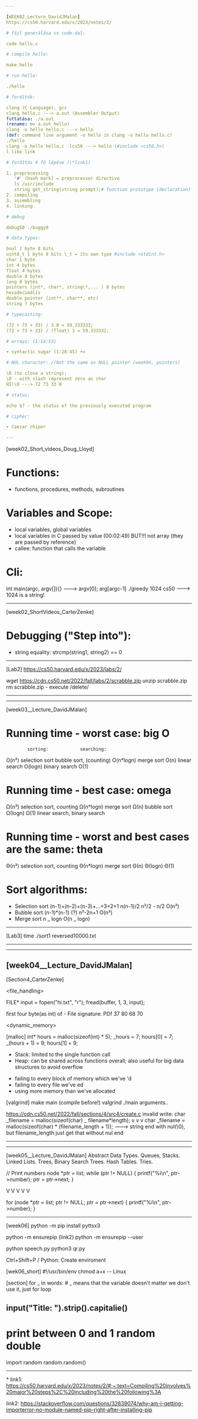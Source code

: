 ```yaml
---

[WEEK02_Lecture_DavidJMalan]
https://cs50.harvard.edu/x/2023/notes/2/

# fájl generálása vs code-dal:

code hello.c

# compile hello:

make hello

# run hello:

./hello

# fordítók:

clang (C Language), gcc
clang hello.c ---> a.out (Assembler Output)
futtatása: ./a.out
(rename: mv a.out hello)
clang -o hello hello.c ---> hello
(def: command line argument -o hello in clang -o hello hello.c)
./hello
clang -o hello hello.c -lcs50 ---> hello (#include <cs50.h>)
l like link

# fordítás 4 fő lépése (\*link1)

1. preprocessing
   '#' (hash mark) = preprocessor directive
   ls /usr/include
   string get_string(string prompt);# function prototype (declaration)
2. compiling
3. assembling
4. linking

# debug

debug50 ./buggy0

# data types:

bool 1 byte 8 bits
uint8_t 1 byte 8 bits \_t = its own type #include <stdint.h>
char 1 byte
int 4 bytes
float 4 bytes
double 8 bytes
long 8 bytes
pointers (int*, char*, string\*,... ) 8 bytes
hexadecimális
double pointer (int**, char**, etc)
string ? bytes

# typecasting:

(72 + 73 + 33) / 3.0 = 59.333333;
(72 + 73 + 33) / (float) 3 = 59.333332;

# arrays: (1:14:53)

- syntactic sugar (1:28:45) +=

# NUL character: //Not the same as NULL pointer (week04, pointers)

\0 (to close a string);
\0 - with slash represent zero as char
HI!\0 ---> 72 73 33 0

# status:

echo $? - the status of the previously executed program

# cipher:

- Caesar chiper

---
```


[week02_Short_videos_Doug_Lloyd]

# Functions:

- functions, procedures, methods, subroutines

# Variables and Scope:

- local variables, global variables
- local variables in C passed by value (00:02:49)
  BUT!!! not array (they are passed by reference)
- callee: function that calls the variable

# Cli:

int main(argc, argv[]){} ---> argv[0]; arg[argc-1]
./greedy 1024 cs50 ---> 1024 is a string!

---

[week02_ShortVideos_CarterZenke]

# Debugging ("Step into"):

- string equality:
  strcmp(string1, string2) == 0

---

[Lab2]
https://cs50.harvard.edu/x/2023/labs/2/

wget https://cdn.cs50.net/2022/fall/labs/2/scrabble.zip
unzip scrabble.zip
rm scrabble.zip - execute /delete/

---

---

[week03__Lecture_DavidJMalan]

# Running time - worst case: big O

            sorting:            searching:

O(n²) selection sort
bubble sort,
(counting)
O(n\*logn) merge sort
O(n) linear search
O(logn) binary search
O(1)

# Running time - best case: omega

Ω(n²) selection sort, counting
Ω(n\*logn) merge sort
Ω(n) bubble sort
Ω(logn)
Ω(1) linear search, binary search

# Running time - worst and best cases are the same: theta

Θ(n²) selection sort, counting
Θ(n\*logn) merge sort
Θ(n)
Θ(logn)
Θ(1)

# Sort algorithms:

- Selection sort
  (n-1)+(n-2)+(n-3)+...+3+2+1
  n(n-1)/2
  n²/2 - n/2
  O(n²)
- Bubble sort
  (n-1)\*(n-1) (?)
  n²-2n+1
  O(n²)
- Merge sort
  n _ logn
  O(n _ logn)

---

[Lab3]
time ./sort1 reversed10000.txt

---

---

## [week04__Lecture_DavidJMalan]

[Section4_CarterZenke]

<file_handling>

FILE\* input = fopen("hi.txt", "r");
fread(buffer, 1, 3, input);

first four byte(as int) of - File signature:
PDf 37 80 68 70

<dynamic_memory>

[malloc]
int* hours = malloc(sizeof(int) * 5);
_hours = 7; hours[0] = 7;
_(hours + 1) = 9; hours[1] = 9;

- Stack: limited to the single function call
- Heap: can be shared across functions overall; also useful for big data structures to avoid overflow

<MEMORY ERRORS>

- failing to <free> every block of memory which we've <malloc>'d
- failing to <fclose> every file we've <fopen>ed
- using more memory than we've allocated

[valgrind]
make main (compile before!)
valgrind ./main arguments..

https://cdn.cs50.net/2022/fall/sections/4/src4/create.c
invalid write:
char _filename = malloc(sizeof(char) _ filename*length);
v v v
char \_filename = malloc(sizeof(char) * (filename_length + 1));
---> string end with nul(\0), but filename_length just get that without nul end

---

---

[week05__Lecture_DavidJMalan]
Abstract Data Types. Queues, Stacks. Linked Lists. Trees, Binary Search Trees. Hash Tables. Tries.

// Print numbers
node \*ptr = list;
while (ptr != NULL)
{
printf("%i\n", ptr->number);
ptr = ptr->next;
}

V V V V V

for (node \*ptr = list; ptr != NULL; ptr = ptr->next)
{
printf("%i\n", ptr->number);
}

---

[week06]
<Python on local server>
python -m pip install pyttsx3

python -m ensurepip (link2)
python -m ensurepip --user

python speech.py
python3 qr.py

Ctrl+Shift+P / Python: Create enviroment

[wek06_short]
#!/usr/bin/env
chmod a+x <file> -- Linux

[section]
for _ in words: # _ means that the variable doesn't matter we don't use it, just for loop

## input("Title: ").strip().capitalie()

# print between 0 and 1 random double

import random
random.random()

---

\*
link1: https://cs50.harvard.edu/x/2023/notes/2/#:~:text=Compiling%20involves%20major%20steps%2C%20including%20the%20following%3A

link2: https://stackoverflow.com/questions/32639074/why-am-i-getting-importerror-no-module-named-pip-right-after-installing-pip
